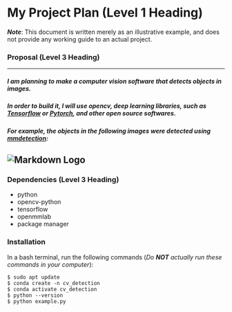 <html>

# My Project Plan (Level 1 Heading)


***Note***: This document is written merely as an illustrative example, and does not provide any working guide to an actual project.

### Proposal (Level 3 Heading)
-----------------------------------------------------------------------------
##### I am planning to make a computer vision software that detects objects in images.
##### In order to build it, I will use opencv, deep learning libraries, such as [Tensorflow](https://www.tensorflow.org/?hl=ko, "tensorflow link") or [Pytorch](https://pytorch.org/, "pytorch link"), and other open source softwares.

##### For example, the objects in the following images were detected using [mmdetection](https://github.com/open-mmlab/mmdetection, "mmdetection link"):
![Markdown Logo](https://user-images.githubusercontent.com/12907710/137271636-56ba1cd2-b110-4812-8221-b4c120320aa9.png)
----------------------------------------------------------------------------------
### Dependencies (Level 3 Heading)

 - python
 - opencv-python
 - tensorflow
 - openmmlab
 - package manager

### Installation
In a bash terminal, run the following commands (*Do **NOT** actually run these commands in your computer*):

    $ sudo apt update
    $ conda create -n cv_detection
    $ conda activate cv_detection
    $ python --version
    $ python example.py

</html>
